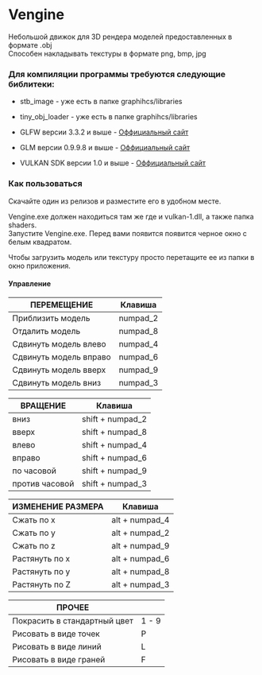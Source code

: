 # Vengine
Небольшой движок для 3D рендера моделей предоставленных в формате .obj  
Способен накладывать текстуры в формате png, bmp, jpg

### Для компиляции программы требуются следующие библитеки:

- stb_image       - уже есть в папке graphihcs/libraries
- tiny_obj_loader - уже есть в папке graphihcs/libraries

- GLFW версии 3.3.2     и выше - [Оффициальный сайт](https://www.glfw.org/download.html)
- GLM  версии 0.9.9.8   и выше - [Оффициальный сайт](https://github.com/g-truc/glm)
- VULKAN SDK версии 1.0 и выше - [Оффициальный сайт](https://www.lunarg.com/vulkan-sdk/)

### Как пользоваться

Скачайте один из релизов и разместите его в удобном месте.  

Vengine.exe должен находиться там же где и vulkan-1.dll, а также папка shaders.  
Запустите Vengine.exe. Перед вами появится появится черное окно с белым квадратом.  

Чтобы загрузить модель или текстуру просто перетащите ее из папки в окно приложения.  

#### Управление

| ПЕРЕМЕЩЕНИЕ              | Клавиша  |
|--------------------------|----------|
| Приблизить модель        | numpad_2 |
| Отдалить модель          | numpad_8 |
| Сдвинуть модель влево    | numpad_4 |
| Сдвинуть модель вправо   | numpad_6 |
| Сдвинуть модель вверх    | numpad_9 |
| Сдвинуть модель вниз     | numpad_3 |



| ВРАЩЕНИЕ                 | Клавиша  |
|--------------------------|----------|
| вниз                     | shift + numpad_2 |
| вверх                    | shift + numpad_8 |
| влево                    | shift + numpad_4 |
| вправо                   | shift + numpad_6 |
| по часовой               | shift + numpad_9 |
| против часовой           | shift + numpad_3 |



| ИЗМЕНЕНИЕ РАЗМЕРА        | Клавиша  |
|--------------------------|----------|
| Сжать по х               | alt + numpad_4 |
| Сжать по у               | alt + numpad_2 |
| Сжать по z               | alt + numpad_9 |
| Растянуть по х           | alt + numpad_6 |
| Растянуть по у           | alt + numpad_8 |
| Растянуть по Z           | alt + numpad_3 |



| ПРОЧЕЕ                       |          |
|------------------------------|----------|
| Покрасить в стандартный цвет |  1 - 9   |
| Рисовать в виде точек        |    P     |
| Рисовать в виде линий        |    L     |
| Рисовать в виде граней       |    F     |
